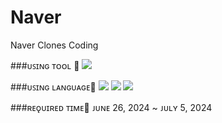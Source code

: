 # Naver
Naver Clones Coding

###ᴜꜱɪɴɢ ᴛᴏᴏʟ 🔧
<img src="https://img.shields.io/badge/INTELLIJ%20IDE-000000?style=flat-square&logo=intellijidea&logoColor=white"/>

###ᴜꜱɪɴɢ ʟᴀɴɢᴜᴀɢᴇ💬
<img src="https://img.shields.io/badge/HTML5-E34F26?style=flat-square&logo=html5&logoColor=white"/>
<img src="https://img.shields.io/badge/CSS3-1572B6?style=flat-square&logo=css3&logoColor=white"/>
<img src="https://img.shields.io/badge/JAVASCRIPT-FFD95A?style=flat-square&logo=javascript&logoColor=black"/>

###ʀᴇǫᴜɪʀᴇᴅ ᴛɪᴍᴇ📅
ᴊᴜɴᴇ 26, 2024 ~ ᴊᴜʟʏ 5, 2024
